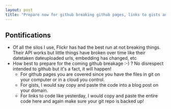 ```yaml
---
layout: post
title: "Prepare now for github breaking github pages, links to gists and links to code: backup your git repos and paste important code snippets into a blog post"
---
```


## Pontifications

* Of all the silos I use, Flickr has had the best run at not breaking things. Their API works but little things have broken over time like their datetaken dateuploaded urls, embedding has changed, etc
* How best to prepare for the coming github breakage :-) ? No disrespect intended to github but it's a fact, it will happen!
	* For github pages you are covered since you have the files in git on your computer or in a cloud you control.
	* For gists, I would say copy and paste the code into a blog post on your domain.
	* For links to code like yesterday, I would copy and paste the entire code here and again make sure your git repo is backed up!